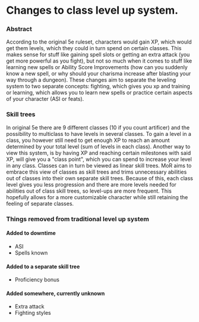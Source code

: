 # Changes to class level up system.
### Abstract
According to the original 5e ruleset, characters would gain XP, which would get them levels, which they could in turn spend on certain classes.
This makes sense for stuff like gaining spell slots or getting an extra attack (you get more powerful as you fight), but not so much when it comes to stuff like learning new spells or Ability Score Improvements (how can you suddenly know a new spell, or why should your charisma increase after blasting your way through a dungeon).
These changes aim to separate the leveling system to two separate concepts: fighting, which gives you xp and training or learning, which allows you to learn new spells or practice certain aspects of your character (ASI or feats).

### Skill trees
In original 5e there are 9 different classes (10 if you count artificer) and the possibility to multiclass to have levels in several classes. To gain a level in a class, you however still need to get enough XP to reach an amount determined by your total level (sum of levels in each class). Another way to view this system, is by having XP and reaching certain milestones with said XP, will give you a "class point", which you can spend to increase your level in any class. Classes can in turn be viewed as linear skill trees. MoR aims to embrace this view of classes as skill trees and trims unnecessary abilities out of classes into their own separate skill trees. Because of this, each class level gives you less progression and there are more levels needed for abilities out of class skill trees, so level-ups are more frequent. This hopefully allows for a more customizable character while still retaining the feeling of separate classes.

### Things removed from traditional level up system

#### Added to downtime
* ASI
* Spells known

#### Added to a separate skill tree  
* Proficiency bonus

#### Added somewhere, currently unknown
* Extra attack
* Fighting styles
